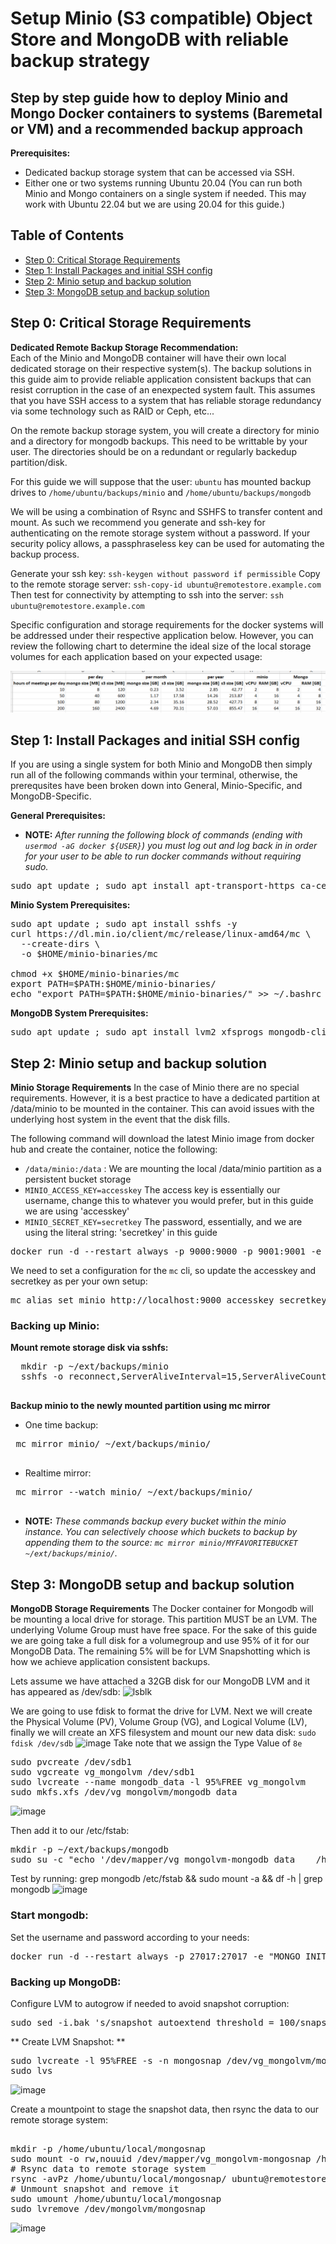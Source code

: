 # <a id="top"></a> Setup Minio (S3 compatible) Object Store and MongoDB with reliable backup strategy
Step by step guide how to deploy Minio and Mongo Docker containers to systems (Baremetal or VM) and a recommended backup approach
----
**Prerequisites:**
* Dedicated backup storage system that can be accessed via SSH.
* Either one or two systems running Ubuntu 20.04 (You can run both Minio and Mongo containers on a single system if needed. This may work with Ubuntu 22.04 but we are using 20.04 for this guide.)

## <a id="toc"></a>Table of Contents
- [Step 0: Critical Storage Requirements](#before)
- [Step 1: Install Packages and initial SSH config](#step1)
- [Step 2: Minio setup and backup solution](#step2)
- [Step 3: MongoDB setup and backup solution](#step3)

## <a name="before"></a>Step 0: Critical Storage Requirements

**Dedicated Remote Backup Storage Recommendation:**  
Each of the Minio and MongoDB container will have their own local dedicated storage on their respective system(s). The backup solutions in this guide aim to provide reliable application consistent backups that can resist corruption in the case of an enexpected system fault. This assumes that you have SSH access to a system that has reliable storage redundancy via some technology such as RAID or Ceph, etc...

On the remote backup storage system, you will create a directory for minio and a directory for mongodb backups. This need to be writtable by your user. The directories should be on a redundant or regularly backedup partition/disk.

For this guide we will suppose that the user: `ubuntu` has mounted backup drives to `/home/ubuntu/backups/minio` and `/home/ubuntu/backups/mongodb`

We will be using a combination of Rsync and SSHFS to transfer content and mount. As such we recommend you generate and ssh-key for authenticating on the remote storage system without a password. If your security policy allows, a passphraseless key can be used for automating the backup process. 

Generate your ssh key: `ssh-keygen without password if permissible`
Copy to the remote storage server: `ssh-copy-id ubuntu@remotestore.example.com`
Then test for connectivity by attempting to ssh into the server: `ssh ubuntu@remotestore.example.com`

Specific configuration and storage requirements for the docker systems will be addressed under their respective application below. However, you can review the following chart to determine the ideal size of the local storage volumes for each application based on your expected usage:

![storagechart](minioandmongo-storage.png)

## <a name="step1"></a>Step 1: Install Packages and initial SSH config
If you are using a single system for both Minio and MongoDB then simply run all of the following commands within your terminal, otherwise, the prerequsites have been broken down into General, Minio-Specific, and MongoDB-Specific.

**General Prerequisites:**
* **NOTE:** *After running the following block of commands (ending with `usermod -aG docker ${USER}`) you must log out and log back in in order for your user to be able to run docker commands without requiring sudo.*
<pre>
sudo apt update ; sudo apt install apt-transport-https ca-certificates curl rsync software-properties-common -y && curl -fsSL https://download.docker.com/linux/ubuntu/gpg | sudo apt-key add - && sudo add-apt-repository "deb [arch=amd64] https://download.docker.com/linux/ubuntu focal stable" && sudo apt install docker-ce -y && sudo usermod -aG docker ${USER}
</pre>

**Minio System Prerequisites:**
<pre>
sudo apt update ; sudo apt install sshfs -y
curl https://dl.min.io/client/mc/release/linux-amd64/mc \
  --create-dirs \
  -o $HOME/minio-binaries/mc

chmod +x $HOME/minio-binaries/mc
export PATH=$PATH:$HOME/minio-binaries/
echo "export PATH=$PATH:$HOME/minio-binaries/" >> ~/.bashrc
</pre>

**MongoDB System Prerequisites:**
<pre>
sudo apt update ; sudo apt install lvm2 xfsprogs mongodb-clients
</pre>

## <a name="step2"></a>Step 2: Minio setup and backup solution

**Minio Storage Requirements**
In the case of Minio there are no special requirements. However, it is a best practice to have a dedicated partition at /data/minio to be mounted in the container. This can avoid issues with the underlying host system in the event that the disk fills. 

The following command will download the latest Minio image from docker hub and create the container, notice the following:
* `/data/minio:/data` : We are mounting the local /data/minio partition as a persistent bucket storage
* `MINIO_ACCESS_KEY=accesskey` The access key is essentially our username, change this to whatever you would prefer, but in this guide we are using 'accesskey'
* `MINIO_SECRET_KEY=secretkey` The password, essentially, and we are using the literal string: 'secretkey' in this guide

<pre>
docker run -d --restart always -p 9000:9000 -p 9001:9001 -e "MINIO_ACCESS_KEY=accesskey" -e "MINIO_SECRET_KEY=secretkey" -v /data/minio:/data -v /data/config:/root/.minio minio/minio server /data --console-address ":9001"
</pre>

We need to set a configuration for the `mc` cli, so update the accesskey and secretkey as per your own setup:
<pre>
mc alias set minio http://localhost:9000 accesskey secretkey
</pre>

### Backing up Minio:

**Mount remote storage disk via sshfs:**
  <pre>
  mkdir -p ~/ext/backups/minio
  sshfs -o reconnect,ServerAliveInterval=15,ServerAliveCountMax=3 ubuntu@remotestore.example.com:/home/ubuntu/backups/minio  ~/ext/backups/minio
  </pre>

**Backup minio to the newly mounted partition using mc mirror**
 - One time backup:
 <pre>
 mc mirror minio/ ~/ext/backups/minio/
 </pre>
 - Realtime mirror:
 <pre>
 mc mirror --watch minio/ ~/ext/backups/minio/
 </pre> 

* **NOTE:** *These commands backup every bucket within the minio instance. You can selectively choose which buckets to backup by appending them to the source: `mc mirror minio/MYFAVORITEBUCKET ~/ext/backups/minio/`.*
 

## <a name="step3"></a>Step 3: MongoDB setup and backup solution

**MongoDB Storage Requirements**
The Docker container for Mongodb will be mounting a local drive for storage. This partition MUST be an LVM. The underlying Volume Group must have free space. For the sake of this guide we are going take a full disk for a volumegroup and use 95% of it for our MongoDB Data. The remaining 5% will be for LVM Snapshotting which is how we achieve application consistent backups.

Lets assume we have attached a 32GB disk for our MongoDB LVM and it has appeared as /dev/sdb:
![lsblk](https://user-images.githubusercontent.com/14049448/195718717-b86e8529-0758-45a5-b88a-e787633f30ad.png)

We are going to use fdisk to format the drive for LVM. Next we will create the Physical Volume (PV), Volume Group (VG), and Logical Volume (LV), finally we will create an XFS filesystem and mount our new data disk:
`sudo fdisk /dev/sdb`
![image](https://user-images.githubusercontent.com/14049448/197079090-61dce343-958d-43e9-86d7-6907dbe7676c.png)
Take note that we assign the Type Value of `8e`

<pre>
sudo pvcreate /dev/sdb1
sudo vgcreate vg_mongolvm /dev/sdb1
sudo lvcreate --name mongodb_data -l 95%FREE vg_mongolvm
sudo mkfs.xfs /dev/vg_mongolvm/mongodb_data
</pre>
![image](https://user-images.githubusercontent.com/14049448/197080019-28377766-3b95-4aee-a0b8-83841d95b757.png)


Then add it to our /etc/fstab:
<pre>
mkdir -p ~/ext/backups/mongodb
sudo su -c "echo '/dev/mapper/vg_mongolvm-mongodb_data    /home/ubuntu/ext/backups/mongodb    xfs    defaults    0    2' >> /etc/fstab"
</pre>

Test by running: 
grep mongodb /etc/fstab && sudo mount -a && df -h | grep mongodb
![image](https://user-images.githubusercontent.com/14049448/197084526-b545bae9-210e-4e80-943e-7a65b90d910e.png)

### Start mongodb:
Set the username and password according to your needs:
<pre>
docker run -d --restart always -p 27017:27017 -e "MONGO_INITDB_ROOT_USERNAME=root" -e "MONGO_INITDB_ROOT_PASSWORD=changeme" -v /data/db:/data/db mongo:4.4.17-rc0
</pre>

### Backing up MongoDB:

Configure LVM to autogrow if needed to avoid snapshot corruption:
<pre>
sudo sed -i.bak 's/snapshot_autoextend_threshold = 100/snapshot_autoextend_threshold = 90/g' /etc/lvm/lvm.conf
</pre>

** Create LVM Snapshot: **
<pre>
sudo lvcreate -l 95%FREE -s -n mongosnap /dev/vg_mongolvm/mongodb_data
sudo lvs
</pre>
![image](https://user-images.githubusercontent.com/14049448/197085529-edefc67f-a01a-4302-a277-e907220e070c.png)

Create a mountpoint to stage the snapshot data, then rsync the data to our remote storage system:
<pre>

mkdir -p /home/ubuntu/local/mongosnap
sudo mount -o rw,nouuid /dev/mapper/vg_mongolvm-mongosnap /home/ubuntu/local/mongosnap
# Rsync data to remote storage system
rsync -avPz /home/ubuntu/local/mongosnap/ ubuntu@remotestore.example.com:/home/ubuntu/backups/mongodb/
# Unmount snapshot and remove it
sudo umount /home/ubuntu/local/mongosnap
sudo lvremove /dev/mongolvm/mongosnap
</pre>
![image](https://user-images.githubusercontent.com/14049448/197085747-2c26eb93-ce48-46b0-84e0-5d662a4cba65.png)
